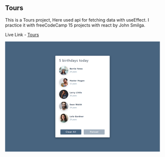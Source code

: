 ## Tours

This is a Tours project, Here used api for fetching data with useEffect. I practice it with freeCodeCamp 15 projects with react by John Smilga.

Live Link - [Tours](https://birthday-reminder-project.netlify.app/)

![alt text](https://raw.githubusercontent.com/joydey100/freeCodeCamp-React-Projects/main/01-Birthday%20Reminder/screenshot.png)
